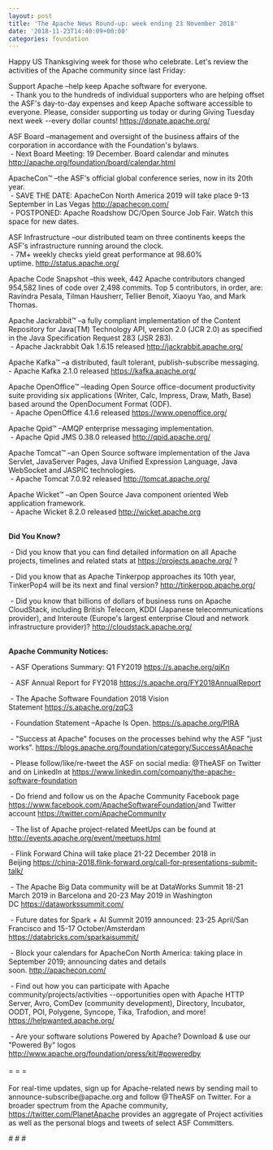 ```yaml
---
layout: post
title: 'The Apache News Round-up: week ending 23 November 2018'
date: '2018-11-23T14:40:09+00:00'
categories: foundation
---
```

<p>Happy US Thanksgiving week for those who celebrate. Let's review the activities of the Apache community since last Friday:</p> 
  <p>Support Apache&nbsp;–help keep Apache software for everyone.<br />&nbsp;- Thank you to the hundreds of individual supporters who are helping offset the ASF's day-to-day expenses and keep Apache software accessible to everyone. Please, consider supporting us today or during Giving Tuesday next week --every dollar counts!&nbsp;<a href="https://donate.apache.org/">https://donate.apache.org/</a></p> 
  <p>ASF Board –management and oversight of the business affairs of the corporation in accordance with the Foundation's bylaws.<br />&nbsp;- Next Board Meeting: 19 December. Board calendar and minutes <a href="http://apache.org/foundation/board/calendar.html">http://apache.org/foundation/board/calendar.html</a></p> 
  <div> 
    <p>ApacheCon™ –the ASF's official global conference series, now in its 20th year.<br />&nbsp;- SAVE THE DATE: ApacheCon North America 2019 will take place 9-13 September in Las Vegas&nbsp;<a href="http://apachecon.com/">http://apachecon.com/</a><br />&nbsp;- POSTPONED: Apache Roadshow DC/Open Source Job Fair. Watch this space for new dates.</p> 
    <p>ASF Infrastructure –our distributed team on three continents keeps the ASF's infrastructure running around the clock.<br />&nbsp;- 7M+ weekly checks yield great performance at 98.60% uptime.&nbsp;<a href="http://status.apache.org/">http://status.apache.org/</a></p> 
    <p>Apache Code Snapshot –this week, 442 Apache contributors changed 954,582 lines of code over 2,498 commits. Top 5 contributors, in order, are: Ravindra Pesala, Tilman Hausherr, Tellier Benoit, Xiaoyu Yao, and Mark Thomas.</p> 
    <p>Apache Jackrabbit™ –a fully compliant implementation of the Content Repository for Java(TM) Technology API, version 2.0 (JCR 2.0) as specified in the Java Specification Request 283 (JSR 283).<br />&nbsp;- Apache Jackrabbit Oak 1.6.15 released&nbsp;<a href="http://jackrabbit.apache.org/">http://jackrabbit.apache.org/</a></p> 
    <p>Apache Kafka™ –a distributed, fault tolerant, publish-subscribe messaging.<br />- Apache Kafka 2.1.0 released&nbsp;<a href="https://kafka.apache.org/">https://kafka.apache.org/</a></p> 
    <p>Apache OpenOffice™ –leading Open Source office-document productivity suite providing six applications (Writer, Calc, Impress, Draw, Math, Base) based around the OpenDocument Format (ODF).<br />&nbsp;- Apache&nbsp;OpenOffice 4.1.6 released&nbsp;<a href="https://www.openoffice.org/">https://www.openoffice.org/</a></p> 
    <p>Apache Qpid™ –AMQP enterprise messaging implementation.<br />&nbsp;- Apache Qpid JMS 0.38.0 released&nbsp;<a href="http://qpid.apache.org/">http://qpid.apache.org/</a></p> 
    <p>Apache Tomcat™ –an Open Source software implementation of the Java Servlet, JavaServer Pages, Java Unified Expression Language, Java WebSocket and JASPIC technologies.<br />&nbsp;- Apache Tomcat 7.0.92 released&nbsp;<a href="http://tomcat.apache.org/">http://tomcat.apache.org/</a></p> 
    <p>Apache Wicket™ –an Open Source Java component oriented Web application framework.<br />&nbsp;- Apache Wicket 8.2.0 released&nbsp;<a href="http://wicket.apache.org">http://wicket.apache.org</a></p> 
    <p><strong><br />Did You Know?</strong></p> 
    <div> 
      <p>&nbsp;- Did you know that you can find detailed information on all Apache projects, timelines and related stats at&nbsp;<a href="https://projects.apache.org/">https://projects.apache.org/</a>&nbsp;?</p> 
      <p>&nbsp;- Did you know that as Apache Tinkerpop approaches its 10th year, TinkerPop4 will be its next and final version?&nbsp;<a href="http://tinkerpop.apache.org/">http://tinkerpop.apache.org/</a></p> 
      <p>&nbsp;- Did you know that billions of dollars of business runs on Apache CloudStack, including British Telecom, KDDI (Japanese telecommunications provider), and Interoute (Europe's largest enterprise Cloud and network infrastructure provider)?&nbsp;<a href="http://cloudstack.apache.org/">http://cloudstack.apache.org/</a></p> 
      <p><strong><br />Apache Community Notices:</strong></p> 
    </div> 
    <p>&nbsp;- ASF Operations Summary: Q1 FY2019 <a href="https://s.apache.org/qiKn">https://s.apache.org/qiKn</a></p> 
    <p>&nbsp;- ASF Annual Report for FY2018&nbsp;<a href="https://s.apache.org/FY2018AnnualReport">https://s.apache.org/FY2018AnnualReport</a></p> 
    <p>&nbsp;- The Apache Software Foundation 2018 Vision Statement&nbsp;<a href="https://s.apache.org/zqC3">https://s.apache.org/zqC3</a></p> 
    <p>&nbsp;- Foundation Statement –Apache Is Open.&nbsp;<a href="https://s.apache.org/PIRA">https://s.apache.org/PIRA</a></p> 
    <div> 
      <p>&nbsp;- &quot;Success at Apache&quot; focuses on the processes behind why the ASF &quot;just works&quot;. <a href="https://blogs.apache.org/foundation/category/SuccessAtApache">https://blogs.apache.org/foundation/category/SuccessAtApache</a></p> 
    </div> 
    <div> 
      <p>&nbsp;- Please follow/like/re-tweet the ASF on social media: @TheASF on Twitter and on LinkedIn at <a href="https://www.linkedin.com/company/the-apache-software-foundation">https://www.linkedin.com/company/the-apache-software-foundation</a></p> 
      <p>&nbsp;- Do friend and follow us on the Apache Community Facebook page <a href="https://www.facebook.com/ApacheSoftwareFoundation/">https://www.facebook.com/ApacheSoftwareFoundation/</a>and Twitter account <a href="https://twitter.com/ApacheCommunity">https://twitter.com/ApacheCommunity</a></p> 
    </div> 
    <div> 
      <p><a href="https://feathercast.apache.org/"></a></p> 
    </div> 
    <div> 
      <p>&nbsp;- The list of Apache project-related MeetUps can be found at <a href="http://events.apache.org/event/meetups.html">http://events.apache.org/event/meetups.html</a></p> 
      <p>&nbsp;- Flink Forward China will take place 21-22 December 2018 in Beijing&nbsp;<a href="https://china-2018.flink-forward.org/call-for-presentations-submit-talk/">https://china-2018.flink-forward.org/call-for-presentations-submit-talk/</a></p> 
    </div> 
    <div> 
      <p>&nbsp;- The Apache Big Data community will be at&nbsp;DataWorks Summit 18-21 March 2019 in Barcelona and&nbsp;20-23 May 2019 in Washington DC&nbsp;<a href="https://dataworkssummit.com/">https://dataworkssummit.com/</a></p> 
      <p>&nbsp;- Future dates for Spark + AI Summit 2019 announced: 23-25 April/San Francisco and 15-17 October/Amsterdam <font color="#bb0000"><a href="https://databricks.com/sparkaisummit/">https://databricks.com/sparkaisummit/</a></font></p> 
      <p>&nbsp;- Block your calendars for ApacheCon North America: taking place in September 2019; announcing dates and details soon.&nbsp;<a href="http://apachecon.com/">http://apachecon.com/</a></p> 
      <p>&nbsp;- Find out how you can participate with Apache community/projects/activities --opportunities open with Apache HTTP Server, Avro, ComDev (community development), Directory, Incubator, OODT, POI, Polygene, Syncope, Tika, Trafodion, and more! <a href="https://helpwanted.apache.org/">https://helpwanted.apache.org/</a></p> 
    </div> 
    <div>&nbsp;- Are your software solutions Powered by Apache? Download &amp; use our &quot;Powered By&quot; logos <a href="http://www.apache.org/foundation/press/kit/#poweredby">http://www.apache.org/foundation/press/kit/#poweredby</a></div> 
    <div><br /></div> 
    <div>= = =</div> 
    <div><br /></div> 
    <div>For real-time updates, sign up for Apache-related news by sending mail to announce-subscribe@apache.org and follow @TheASF on Twitter. For a broader spectrum from the Apache community, <a href="https://twitter.com/PlanetApache">https://twitter.com/PlanetApache</a> provides an aggregate of Project activities as well as the personal blogs and tweets of select ASF Committers.</div> 
  </div> 
  <p># # #</p>
